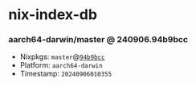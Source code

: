 # nix-index-db
### aarch64-darwin/master @ 240906.94b9bcc
- Nixpkgs: `master`@[`94b9bcc`](https://github.com/NixOS/nixpkgs/commit/94b9bccc4bd30782b6bb13c0f7fbcf7aea5327bc)
- Platform: `aarch64-darwin`
- Timestamp: `20240906010355`
